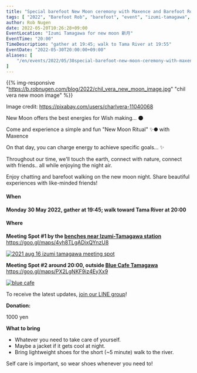 ```yaml
---
title: "Special barefoot New Moon ceremony with Maxence and Barefoot Rob"
tags: [ "2022", "Barefoot Rob", "barefoot", "event", "izumi-tamagawa", "may", "new moon", "riverside", "tamagawa", "walk", "はだし", "多摩川", "新月", "裸足のロブ" ]
author: Rob Nugen
date: 2022-05-20T10:26:28+09:00
EventLocation: "Izumi Tamagawa for new moon 新月"
EventTime: "20:00"
TimeDescription: "gather at 19:45; walk to Tama River at 19:55"
EventDate: "2022-05-30T20:00:00+09:00"
aliases: [
    "/en/events/2022/05/30special-barefoot-new-moon-ceremony-with-maxence-and-barefoot-rob",
]
---
```


{{% img-responsive "https://b.robnugen.com/blog/2022/chil_vera_new_moon_image.jpg" "chil vera new moon image" %}}

<div class="note">Image credit:
<a href="https://pixabay.com/users/charlvera-11040068">https://pixabay.com/users/charlvera-11040068</a>
</div>

New Moon offers the best energies for Wish making... 🌑

Come and experience a simple and fun "New Moon Ritual" ✨🌑 with Maxence

On that day, you can charge energy to achieve specific goals... ✨

Throughout our time,
we'll touch the earth,
connect with nature,
connect with friends..
all while enjoying the night air.

Enjoy chatting and barefoot walking on the new moon night.  Share beautiful experiences with like-minded friends!

#### When

**Monday 30 May 2022, gather at 19:45; walk toward Tama River at 20:00**

#### Where

**Meeting Spot #1 by the [benches near Izumi-Tamagawa station](https://goo.gl/maps/4yh8TLgADixQYnzU8)**
https://goo.gl/maps/4yh8TLgADixQYnzU8

[![2021 aug 16 izumi tamagawa meeting spot](//b.robnugen.com/blog/2021/thumbs/2021_aug_16_izumi_tamagawa_meeting_spot.png)](//b.robnugen.com/blog/2021/2021_aug_16_izumi_tamagawa_meeting_spot.png)

**Meeting Spot #2 around 20:00, outside [Blue Cafe Tamagawa](https://blue-tamagawa.jp/#section2)**
https://goo.gl/maps/PX2LgNKF9iz4EyXx9

[![blue cafe](//b.robnugen.com/blog/2022/thumbs/blue_cafe.jpg)](//b.robnugen.com/blog/2022/blue_cafe.jpg)

To receive the latest updates, [join our LINE group](/contact/)!

**Donation:**

1000 yen

**What to bring**

* Whatever you need to take care of yourself.
* Maybe a jacket if it gets cool at night.
* Bring lightweight shoes for the short (~5 minute) walk to the river.

Self care is important, so wear shoes whenever you need to!
